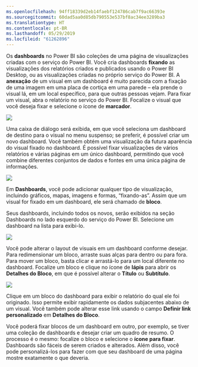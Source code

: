 ```yaml
---
ms.openlocfilehash: 94ff18339d2eb14faebf124786cab7f9ac66393e
ms.sourcegitcommit: 60dad5aa0d85db790553e537bf8ac34ee3289ba3
ms.translationtype: HT
ms.contentlocale: pt-BR
ms.lasthandoff: 05/29/2019
ms.locfileid: "61262896"
---
```

Os **dashboards** no Power BI são coleções de uma página de visualizações criadas com o serviço do Power BI. Você cria dashboards **fixando** as visualizações dos relatórios criados e publicados usando o Power BI Desktop, ou as visualizações criadas no próprio serviço do Power BI. A **anexação** de um visual em um dashboard é muito parecida com a fixação de uma imagem em uma placa de cortiça em uma parede – ela prende o visual lá, em um local específico, para que outras pessoas vejam. Para fixar um visual, abra o relatório no serviço do Power BI. Focalize o visual que você deseja fixar e selecione o ícone de **marcador**.

![](media/4-2-create-configure-dashboards/4-2_1.png)

Uma caixa de diálogo será exibida, em que você seleciona um dashboard de destino para o visual no menu suspenso; se preferir, é possível criar um novo dashboard. Você também obtém uma visualização da futura aparência do visual fixado no dashboard. É possível fixar visualizações de vários relatórios e várias páginas em um único dashboard, permitindo que você combine diferentes conjuntos de dados e fontes em uma única página de informações.

![](media/4-2-create-configure-dashboards/4-2_2.png)

Em **Dashboards**, você pode adicionar qualquer tipo de visualização, incluindo gráficos, mapas, imagens e formas, “fixando-as”. Assim que um visual for fixado em um dashboard, ele será chamado de **bloco**.

Seus dashboards, incluindo todos os novos, serão exibidos na seção Dashboards no lado esquerdo do serviço do Power BI. Selecione um dashboard na lista para exibi-lo.

![](media/4-2-create-configure-dashboards/4-2_3.png)

Você pode alterar o layout de visuais em um dashboard conforme desejar. Para redimensionar um bloco, arraste suas alças para dentro ou para fora. Para mover um bloco, basta clicar e arrastá-lo para um local diferente no dashboard. Focalize um bloco e clique no ícone de **lápis** para abrir os **Detalhes do Bloco**, em que é possível alterar o **Título** ou **Subtítulo**.

![](media/4-2-create-configure-dashboards/4-2_4.png)

Clique em um bloco do dashboard para exibir o relatório do qual ele foi originado. Isso permite exibir rapidamente os dados subjacentes abaixo de um visual. Você também pode alterar esse link usando o campo **Definir link personalizado** em **Detalhes do Bloco**.

Você poderá fixar blocos de um dashboard em outro, por exemplo, se tiver uma coleção de dashboards e desejar criar um quadro de resumo. O processo é o mesmo: focalize o bloco e selecione o **ícone para fixar**. Dashboards são fáceis de serem criados e alterados. Além disso, você pode personalizá-los para fazer com que seu dashboard de uma página mostre exatamente o que deveria.

